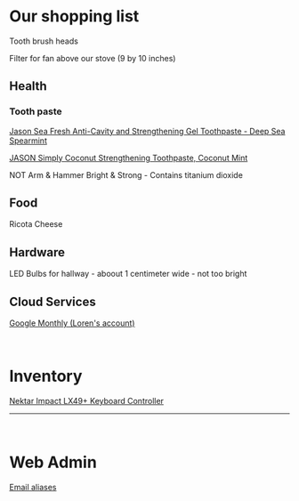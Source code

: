 # Our shopping list 

Tooth brush heads  

Filter for fan above our stove (9 by 10 inches)  


## Health

### Tooth paste  

[Jason Sea Fresh Anti-Cavity and Strengthening Gel Toothpaste - Deep Sea Spearmint](https://www.amazon.com/Jason-Fresh-Anti-Cavity-Strengthening-Toothpaste/dp/B00J7G0HLA/ref=sr_1_2?dchild=1&keywords=JASON+Spearmint+Deep+Sea+anti-cavity&qid=1596992472&s=beauty&sr=1-2)

[JASON Simply Coconut Strengthening Toothpaste, Coconut Mint](https://www.amazon.com/gp/product/B074D96PLL/ref=ox_sc_act_title_2?smid=ATVPDKIKX0DER&psc=1)

NOT Arm & Hammer Bright & Strong - Contains titanium dioxide  

## Food

Ricota Cheese  


## Hardware  

LED Bulbs for hallway - aboout 1 centimeter wide - not too bright

## Cloud Services

[Google Monthly (Loren's account)](https://console.cloud.google.com/billing/017EC7-2CC5B8-9ED176/history?organizationId=612484903596)  

<br>

# Inventory

[Nektar Impact LX49+ Keyboard Controller](https://smile.amazon.com/Controlador-teclado-Nektar-IMPACT-LX49/dp/B01HZWL64O/ref=pb_allspark_session_sims_desktop_267_4)

<!--
Sorta works
Drain plug for kitchen sink - no holes.  (4.5 inches over 3.5 inch hole.)  
-->

<hr><br>

# Web Admin

[Email aliases](https://admin.google.com/ac/users/2nusc190wm6dap/profile)